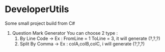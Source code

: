 # DeveloperUtils
Some small project build from C#
1. Question Mark Generator
   You can choose 2 type : 
      1. By Line Code -> Ex : FromLine = 1 ToLine = 3, it will generate (?,?,?)
      2. Split By Comma -> Ex : colA,colB,colC, i will generate (?,?,?)
   
